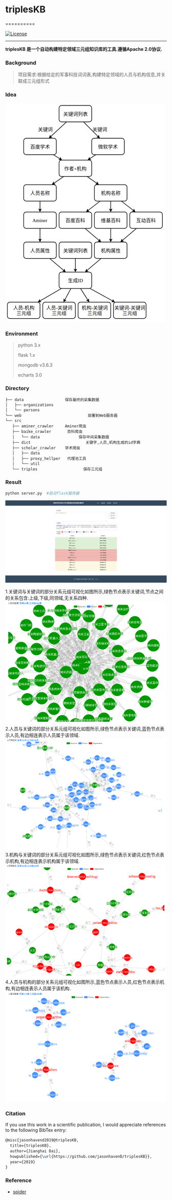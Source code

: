 # triplesKB
==========

[![License](https://img.shields.io/badge/license-Apache%202-4EB1BA.svg)](https://www.apache.org/licenses/LICENSE-2.0.html)

*****

**triplesKB 是一个自动构建特定领域三元组知识库的工具.遵循Apache 2.0协议.**

### Background

> 项目需求:根据给定的军事科技词词表,构建特定领域的人员与机构信息,并关联成三元组形式

### Idea

![基本思路](img/pipline.png)

### Environment

> python 3.x
>
> flask 1.x
>
> mongodb v3.6.3
>
> echarts 3.0

### Directory
```
├── data                  保存最终的采集数据
│   ├── organizations
│   └── persons
└── web                             部署到Web服务器
└── src
   ├── aminer_crawler     Aminer爬虫
   ├── baike_crawler       百科爬虫
   │   └── data                 保存中间采集数据
   ├── dict                        关键字,人员,机构生成的id字典
   ├── scholar_crawler    学术爬虫
   │   ├── data
   │   ├── proxy_hellper   代理池工具
   │   └── util
   └── triples                    保存三元组
```
### Result

```python
python server.py  #启动flask服务器
```

![首页](img/web_index.png)

1.关键词与关键词的部分关系元组可视化如图所示,绿色节点表示关键词,节点之间的关系包含:上级,下级,同领域,无关系四种.
![](img/1.png)
2.人员与关键词的部分关系元组可视化如图所示,绿色节点表示关键词,蓝色节点表示人员,有边相连表示人员属于该领域.
![](img/2.png)
3.机构与关键词的部分关系元组可视化如图所示,绿色节点表示关键词,红色节点表示机构,有边相连表示机构属于该领域.
![](img/3.png)
4.人员与机构的部分关系元组可视化如图所示,蓝色节点表示人员,红色节点表示机构,有边相连表示人员属于该机构.
![](img/4.png)


### Citation

If you use this work in a scientific publication, I would appreciate references to the following BibTex entry:

```latex
@misc{jasonhavend2019@triplesKB,
  title={triplesKB},
  author={Jianghai Dai},
  howpublished={\url{https://github.com/jasonhavenD/triplesKB}},
  year={2019}
}
```

### Reference

- [spider](https://github.com/jasonhavend/DJH-Spider)
